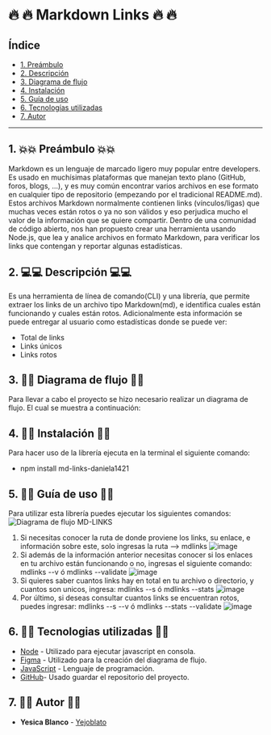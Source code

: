 # :fire: :fire: Markdown Links :fire: :fire:
## Índice
* [1. Preámbulo](#1-preámbulo)
* [2. Descripción](#2-resumen-del-proyecto)
* [3. Diagrama de flujo](#4-diagrama-de-flujo)
* [4. Instalación ](#3-instalación)
* [5. Guía de uso](#4-guia-de-uso)
* [6. Tecnologías utilizadas](#6-tecnologías-utlizadas)
* [7. Autor](#7-autor)
***
## 1. :boom::boom: Preámbulo :boom::boom:
Markdown es un lenguaje de marcado ligero muy popular entre developers. Es usado en muchísimas plataformas que manejan texto plano (GitHub, foros, blogs, ...), y es muy común encontrar varios archivos en ese formato en cualquier tipo de repositorio (empezando por el tradicional README.md).
Estos archivos Markdown normalmente contienen links (vínculos/ligas) que muchas veces están rotos o ya no son válidos y eso perjudica mucho el valor de la información que se quiere compartir.
Dentro de una comunidad de código abierto, nos han propuesto crear una herramienta usando Node.js, que lea y analice archivos en formato Markdown, para verificar los links que contengan y reportar algunas estadísticas.
## 2. :computer::computer: Descripción :computer::computer:
Es una herramienta de línea de comando(CLI) y una librería, que permite extraer los links de un archivo tipo Markdown(md), e identifica cuales están funcionando y cuales están rotos. Adicionalmente esta información se puede entregar al usuario como estadísticas donde se puede ver:
* Total de links
* Links únicos
* Links rotos
## 3. :art::art: Diagrama de flujo :art::art:
Para llevar a cabo el proyecto se hizo necesario realizar un diagrama de flujo. El cual se muestra a continuación:

## 4. :page_with_curl::page_with_curl: Instalación :page_with_curl::page_with_curl:
Para hacer uso de la librería ejecuta en la terminal el siguiente comando:
* npm install md-links-daniela1421
## 5. :memo::memo: Guía de uso :memo::memo: 
Para utilizar esta librería puedes ejecutar los siguientes comandos:
![Diagrama de flujo MD-LINKS](https://user-images.githubusercontent.com/87024446/168409544-3b02f237-0b48-4fbb-9fa4-b2347c5b386b.PNG)
1. Si necesitas conocer la ruta de donde proviene los links, su enlace, e información sobre este, solo ingresas la ruta --> mdlinks <path>
![image](https://user-images.githubusercontent.com/92064924/168402857-08c61595-16ff-407e-815d-e398fb845f7c.png)
 2. Si además de la información anterior necesitas conocer si los enlaces en tu archivo están funcionando o no, ingresas el siguiente comando: mdlinks <path> --v ó mdlinks <path> --validate
 ![image](https://user-images.githubusercontent.com/92064924/168403109-82db34f7-b742-4d47-9db3-d9ffd69ba497.png)
3. Si quieres saber cuantos links hay en total en tu archivo o directorio, y cuantos son unicos, ingresa: mdlinks <path> --s ó mdlinks <path> --stats
![image](https://user-images.githubusercontent.com/92064924/168403260-58b8cba2-17ef-4a6d-804b-864d823db4e6.png)
4. Por último, si deseas consultar cuantos links se encuentran rotos, puedes ingresar:
  mdlinks <path> --s --v ó mdlinks <path> --stats --validate
 ![image](https://user-images.githubusercontent.com/92064924/168403361-f7f186d6-dba6-4ee9-b304-c4db39ef04e9.png)
## 6. :satellite::satellite: Tecnologias utilizadas :satellite::satellite:
* [Node](https://nodejs.org/es/) - Utilizado para ejecutar javascript en consola.
* [Figma](https://www.figma.com/login) - Utilizado para la creación del diagrama de flujo.
* [JavaScript](https://developer.mozilla.org/es/docs/Web/JavaScript) - Lenguaje de programación.
* [GitHub](https://github.com/)- Usado guardar el repositorio del proyecto.
## 7. :woman::woman: Autor :woman::woman:
* **Yesica Blanco** - [Yejoblato](https://github.com/Yesiblato)
